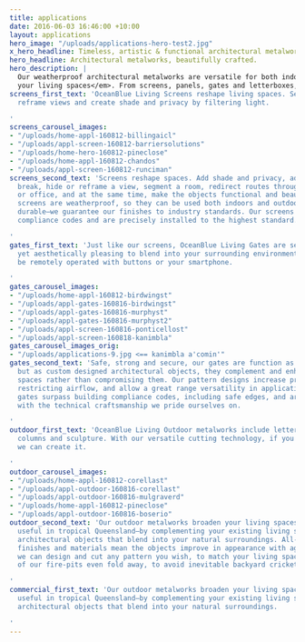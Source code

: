 ```yaml
---
title: applications
date: 2016-06-03 16:46:00 +10:00
layout: applications
hero_image: "/uploads/applications-hero-test2.jpg"
x_hero_headline: Timeless, artistic & functional architectural metalworks.
hero_headline: Architectural metalworks, beautifully crafted.
hero_description: |
  Our weatherproof architectural metalworks are versatile for both indoor and outdoor living<em>, sculpting light and anchoring areas to transform
  your living spaces</em>. From screens, panels, gates and letterboxes, to signage, wall art and garden sculpture, we create and manufacture your designs.
screens_first_text: 'OceanBlue Living Screens reshape living spaces. Segment spaces,
  reframe views and create shade and privacy by filtering light.

'
screens_carousel_images:
- "/uploads/home-appl-160812-billingaicl"
- "/uploads/appl-screen-160812-barriersolutions"
- "/uploads/home-hero-160812-pineclose"
- "/uploads/home-appl-160812-chandos"
- "/uploads/appl-screen-160812-runciman"
screens_second_text: 'Screens reshape spaces. Add shade and privacy, add a visual
  break, hide or reframe a view, segment a room, redirect routes through your house
  or office, and at the same time, make the objects functional and beautiful. Our
  screens are weatherproof, so they can be used both indoors and outdoors. And they''re
  durable—we guarantee our finishes to industry standards. Our screens surpass building
  compliance codes and are precisely installed to the highest standard.

'
gates_first_text: 'Just like our screens, OceanBlue Living Gates are secure and durable
  yet aesthetically pleasing to blend into your surrounding environment. They can
  be remotely operated with buttons or your smartphone.

'
gates_carousel_images:
- "/uploads/home-appl-160812-birdwingst"
- "/uploads/appl-gates-160816-birdwingst"
- "/uploads/appl-gates-160816-murphyst"
- "/uploads/appl-gates-160816-murphyst2"
- "/uploads/appl-screen-160816-ponticellost"
- "/uploads/appl-screen-160818-kanimbla"
gates_carousel_images_orig:
- "/uploads/applications-9.jpg <== kanimbla a'comin'"
gates_second_text: 'Safe, strong and secure, our gates are function as they should,
  but as custom designed architectural objects, they complement and enhance your living
  spaces rather than compromising them. Our pattern designs increase privacy with
  restricting airflow, and allow a great range versatility in application. All our
  gates surpass building compliance codes, including safe edges, and are installed
  with the technical craftsmanship we pride ourselves on.

'
outdoor_first_text: 'OceanBlue Living Outdoor metalworks include letterboxes, fire-pits,
  columns and sculpture. With our versatile cutting technology, if you have an idea,
  we can create it.

'
outdoor_carousel_images:
- "/uploads/home-appl-160812-corellast"
- "/uploads/appl-outdoor-160816-corellast"
- "/uploads/appl-outdoor-160816-mulgraverd"
- "/uploads/home-appl-160812-pineclose"
- "/uploads/appl-outdoor-160816-boserio"
outdoor_second_text: 'Our outdoor metalworks broaden your living spaces—which is especially
  useful in tropical Queensland—by complementing your existing living spaces using
  architectural objects that blend into your natural surroundings. All-weather durable
  finishes and materials mean the objects improve in appearance with age. Of course,
  we can design and cut any pattern you wish, to match your living space. And some
  of our fire-pits even fold away, to avoid inevitable backyard cricket crashes.

'
commercial_first_text: 'Our outdoor metalworks broaden your living spaces—which is especially
  useful in tropical Queensland—by complementing your existing living spaces using
  architectural objects that blend into your natural surroundings.

'
---
```

